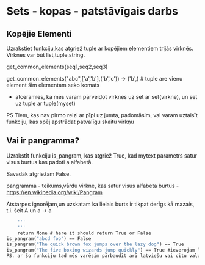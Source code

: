 # Sets - kopas - patstāvīgais darbs

## Kopējie Elementi

Uzrakstiet funkciju,kas atgriež tuple ar kopējiem elementiem trijās virknēs. Virknes var būt list,tuple,string.

get_common_elements(seq1,seq2,seq3)

get_common_elements("abc",['a','b'],('b','c')) -> ('b',) # tuple are vienu element šim elementam seko komats

* atceramies, ka mēs varam pārveidot virknes uz set ar set(virkne), un set uz tuple ar tuple(myset)

PS Tiem, kas nav pirmo reizi ar pīpi uz jumta, padomāsim, vai varam uztaisīt funkciju, kas spēj apstrādat patvalīgu skaitu virkņu

##  Vai ir pangramma?

Uzrakstīt funkciju is_pangram, kas atgriež True, kad mytext parametrs satur visus burtus kas padoti a alfabetā.

Savadāk atgriežam False.

pangramma - teikums,vārdu virkne, kas satur visus alfabeta burtus - https://en.wikipedia.org/wiki/Pangram

Atstarpes ignorējam,un uzskatam ka lielais burts ir tikpat derīgs kā mazais, t.i. šeit A un a -> a

```def is_pangram(mytext, a='abcdefghijklmnopqrstuvwxyz'):
    '''
    '''
    return None # here it should return True or False
is_pangram("abcd foo") == False
is_pangram("The quick brown fox jumps over the lazy dog") == True
is_pangram("The five boxing wizards jump quickly") == True #ieverojam lielais T šeit```
PS. ar šo funkciju tad mēs varēsim pārbaudīt arī latviešu vai citu valodu pangramas, padodot a parametrā attiecīgā alfabēta burtus.